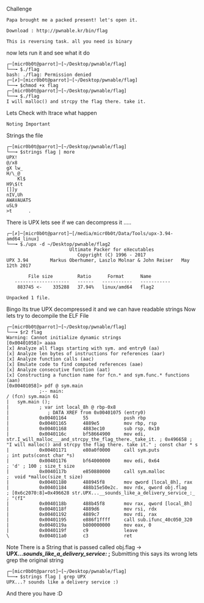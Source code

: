 Challenge 
```text
Papa brought me a packed present! let's open it.

Download : http://pwnable.kr/bin/flag

This is reversing task. all you need is binary
```
now lets run it and see what it do 
```shell
┌─[micr0b0t@parrot]─[~/Desktop/pwnable/flag]
└──╼ $./flag
bash: ./flag: Permission denied
┌─[✗]─[micr0b0t@parrot]─[~/Desktop/pwnable/flag]
└──╼ $chmod +x flag 
┌─[micr0b0t@parrot]─[~/Desktop/pwnable/flag]
└──╼ $./flag 
I will malloc() and strcpy the flag there. take it.
```
Lets Check with ltrace what happen 
```shell
Noting Important
```
Strings the file 
```shell
┌─[micr0b0t@parrot]─[~/Desktop/pwnable/flag]
└──╼ $strings flag | more
UPX!
@/x8
gX lw_
H/\_@
	Kl$
H9\$(t
[]]y
nIV,Uh
AWAVAUATS
uSL9
>t		.
```
There is UPX lets see if we can decompress it ..... 
```shell
┌─[✗]─[micr0b0t@parrot]─[/media/micr0b0t/Data/Tools/upx-3.94-amd64_linux]
└──╼ $./upx -d ~/Desktop/pwnable/flag2
                       Ultimate Packer for eXecutables
                          Copyright (C) 1996 - 2017
UPX 3.94        Markus Oberhumer, Laszlo Molnar & John Reiser   May 12th 2017

        File size         Ratio      Format      Name
   --------------------   ------   -----------   -----------
    883745 <-    335288   37.94%   linux/amd64   flag2

Unpacked 1 file.
```
Bingo Its true UPX decompressed it and we can have readable strings 
Now lets try to decompile the ELF File 
```shell
┌─[micr0b0t@parrot]─[~/Desktop/pwnable/flag]
└──╼ $r2 flag 
Warning: Cannot initialize dynamic strings
[0x00401058]> aaaa
[x] Analyze all flags starting with sym. and entry0 (aa)
[x] Analyze len bytes of instructions for references (aar)
[x] Analyze function calls (aac)
[x] Emulate code to find computed references (aae)
[x] Analyze consecutive function (aat)
[x] Constructing a function name for fcn.* and sym.func.* functions (aan)
[0x00401058]> pdf @ sym.main
            ;-- main:
/ (fcn) sym.main 61
|   sym.main ();
|           ; var int local_8h @ rbp-0x8
|              ; DATA XREF from 0x00401075 (entry0)
|           0x00401164      55             push rbp
|           0x00401165      4889e5         mov rbp, rsp
|           0x00401168      4883ec10       sub rsp, 0x10
|           0x0040116c      bf58664900     mov edi, str.I_will_malloc___and_strcpy_the_flag_there._take_it. ; 0x496658 ; "I will malloc() and strcpy the flag there. take it." ; const char * s
|           0x00401171      e80a0f0000     call sym.puts               ; int puts(const char *s)
|           0x00401176      bf64000000     mov edi, 0x64               ; 'd' ; 100 ; size_t size
|           0x0040117b      e850880000     call sym.malloc             ;  void *malloc(size_t size)
|           0x00401180      488945f8       mov qword [local_8h], rax
|           0x00401184      488b15e50e2c.  mov rdx, qword obj.flag     ; [0x6c2070:8]=0x496628 str.UPX...__sounds_like_a_delivery_service_:_ ; "(fI"
|           0x0040118b      488b45f8       mov rax, qword [local_8h]
|           0x0040118f      4889d6         mov rsi, rdx
|           0x00401192      4889c7         mov rdi, rax
|           0x00401195      e886f1ffff     call sub.ifunc_40c050_320
|           0x0040119a      b800000000     mov eax, 0
|           0x0040119f      c9             leave
\           0x004011a0      c3             ret
```
Note There is a String that is passed called obj.flag -> **UPX...__sounds_like_a_delivery_service_:_ ;**
Submitting this says its wrong lets grep the original string 
```shell
┌─[micr0b0t@parrot]─[~/Desktop/pwnable/flag]
└──╼ $strings flag | grep UPX
UPX...? sounds like a delivery service :)
```
And there you have :D 
